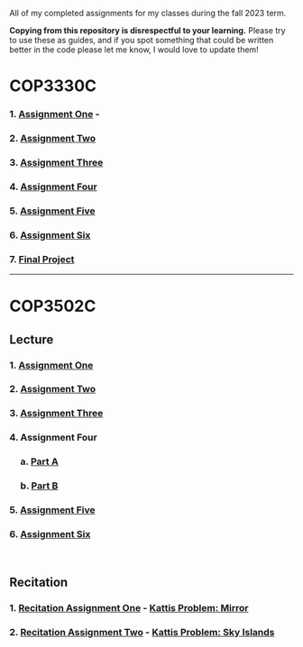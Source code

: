 All of my completed assignments for my classes during the fall 2023 term. 

**Copying from this repository is disrespectful to your learning.** Please try to use these as guides, and if you spot something that could be written better in the code please let me know, I would love to update them!

# COP3330C

### 1. [Assignment One](/COP3330/Unit1_HW1.java) - 
### 2. [Assignment Two](/COP3330/Unit4_HW2.java)
### 3. [Assignment Three](/COP3330/Unit5_HW3.java)
### 4. [Assignment Four](/COP3330/Unit6_HW4.java)
### 5. [Assignment Five](/COP3330/Unit7_HW5.java)
### 6. [Assignment Six](/COP3330/Unit9_HW6.java)
### 7. [Final Project](/COP3330/FinalProject.java)
---

# COP3502C
## Lecture
### 1. [Assignment One](/COP3502/P0/signoftrouble.c)
### 2. [Assignment Two](/COP3502/P1/assignedseating.c)
### 3. [Assignment Three](/COP3502/P2/movieline.c)
### 4. Assignment Four
### &nbsp;&nbsp;&nbsp;&nbsp; a. [Part A](/COP3502/P3/wheretosita.c)
### &nbsp;&nbsp;&nbsp;&nbsp; b. [Part B](/COP3502/P3/wheretositb.c)
### 5. [Assignment Five](/COP3502/P4/projector.c)
### 6. [Assignment Six](/COP3502/P5/loyalty.c)
<br>

## Recitation
### 1. [Recitation Assignment One](/COP3502/RP1/mirror.c) - [Kattis Problem: Mirror](https://open.kattis.com/problems/mirror)
### 2. [Recitation Assignment Two](/COP3502/RP2/skyislands.c) - [Kattis Problem: Sky Islands](https://open.kattis.com/problems/skyislands)

